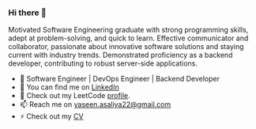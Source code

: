 ### Hi there 👋
Motivated Software Engineering graduate with strong programming skills, adept at problem-solving, and quick to learn. Effective communicator and collaborator, passionate about innovative software solutions and staying current with industry trends. Demonstrated proficiency as a backend developer, contributing to robust server-side applications.
- 🔭 Software Engineer | DevOps Engineer | Backend Developer
- 💬 You can find me on <a href="https://www.linkedin.com/in/yaseen-asaliya-8b0675226/">LinkedIn</a>
- 🤔 Check out my LeetCode [profile](https://leetcode.com/yaseenasaliya/).
- 📫 Reach me on yaseen.asaliya22@gmail.com
- ⚡ Check out my [CV](https://docs.google.com/document/d/13gqVn5uPjPx10lk-Urgq6SPkvSoVIW45zHSS10CZNcc/edit?usp=sharing)
  
<!--
**yaseen-asaliya/yaseen-asaliya** is a ✨ _special_ ✨ repository because its `README.md` (this file) appears on your GitHub profile.

Here are some ideas to get you started:

- 🔭 I’m currently working on ...
- 🌱 I’m currently learning ...
- 👯 I’m looking to collaborate on ...
- 🤔 I’m looking for help with ...
- 💬 Ask me about ...
- 📫 How to reach me: ...
- 😄 Pronouns: ...
- ⚡ Fun fact: ...
-->
